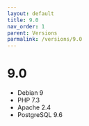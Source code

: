 ```yaml
---
layout: default
title: 9.0
nav_order: 1
parent: Versions
parmalink: /versions/9.0
---
```


# 9.0 

 * Debian 9
 * PHP 7.3
 * Apache 2.4
 * PostgreSQL 9.6
